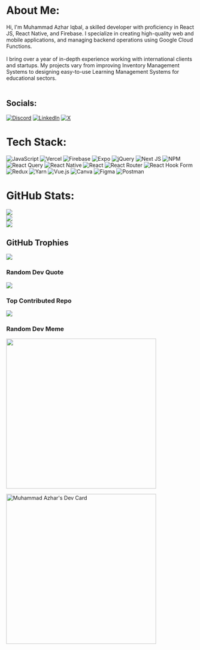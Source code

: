 # About Me:
Hi, I'm Muhammad Azhar Iqbal, a skilled developer with proficiency in React JS, React Native, and Firebase. I specialize in creating high-quality web and mobile applications, and managing backend operations using Google Cloud Functions.<br><br> I bring over a year of in-depth experience working with international clients and startups. My projects vary from improving Inventory Management Systems to designing easy-to-use Learning Management Systems for educational sectors.<br><br>


## Socials:
[![Discord](https://img.shields.io/badge/Discord-%237289DA.svg?logo=discord&logoColor=white)](https://discord.gg/muhammadazhar) [![LinkedIn](https://img.shields.io/badge/LinkedIn-%230077B5.svg?logo=linkedin&logoColor=white)](https://linkedin.com/in/muhammadazhariqbal) [![X](https://img.shields.io/badge/X-black.svg?logo=X&logoColor=white)](https://x.com/muhmmdazhr) 

# Tech Stack:
![JavaScript](https://img.shields.io/badge/javascript-%23323330.svg?style=for-the-badge&logo=javascript&logoColor=%23F7DF1E) ![Vercel](https://img.shields.io/badge/vercel-%23000000.svg?style=for-the-badge&logo=vercel&logoColor=white) ![Firebase](https://img.shields.io/badge/firebase-%23039BE5.svg?style=for-the-badge&logo=firebase) ![Expo](https://img.shields.io/badge/expo-1C1E24?style=for-the-badge&logo=expo&logoColor=#D04A37) ![jQuery](https://img.shields.io/badge/jquery-%230769AD.svg?style=for-the-badge&logo=jquery&logoColor=white) ![Next JS](https://img.shields.io/badge/Next-black?style=for-the-badge&logo=next.js&logoColor=white) ![NPM](https://img.shields.io/badge/NPM-%23CB3837.svg?style=for-the-badge&logo=npm&logoColor=white) ![React Query](https://img.shields.io/badge/-React%20Query-FF4154?style=for-the-badge&logo=react%20query&logoColor=white) ![React Native](https://img.shields.io/badge/react_native-%2320232a.svg?style=for-the-badge&logo=react&logoColor=%2361DAFB) ![React](https://img.shields.io/badge/react-%2320232a.svg?style=for-the-badge&logo=react&logoColor=%2361DAFB) ![React Router](https://img.shields.io/badge/React_Router-CA4245?style=for-the-badge&logo=react-router&logoColor=white) ![React Hook Form](https://img.shields.io/badge/React%20Hook%20Form-%23EC5990.svg?style=for-the-badge&logo=reacthookform&logoColor=white) ![Redux](https://img.shields.io/badge/redux-%23593d88.svg?style=for-the-badge&logo=redux&logoColor=white) ![Yarn](https://img.shields.io/badge/yarn-%232C8EBB.svg?style=for-the-badge&logo=yarn&logoColor=white) ![Vue.js](https://img.shields.io/badge/vue.js-%2335495e.svg?style=for-the-badge&logo=vuedotjs&logoColor=%234FC08D) ![Canva](https://img.shields.io/badge/Canva-%2300C4CC.svg?style=for-the-badge&logo=Canva&logoColor=white) ![Figma](https://img.shields.io/badge/figma-%23F24E1E.svg?style=for-the-badge&logo=figma&logoColor=white) ![Postman](https://img.shields.io/badge/Postman-FF6C37?style=for-the-badge&logo=postman&logoColor=white)
# GitHub Stats:
![](https://github-readme-stats.vercel.app/api?username=muhammadazhariqbal&theme=vue&hide_border=false&include_all_commits=true&count_private=true)<br/>
![](https://github-readme-streak-stats.herokuapp.com/?user=muhammadazhariqbal&theme=vue&hide_border=false)<br/>
![](https://github-readme-stats.vercel.app/api/top-langs/?username=muhammadazhariqbal&theme=vue&hide_border=false&include_all_commits=true&count_private=true&layout=compact)

## GitHub Trophies
![](https://github-profile-trophy.vercel.app/?username=muhammadazhariqbal&theme=flat&no-frame=false&no-bg=false&margin-w=4)

### Random Dev Quote
![](https://quotes-github-readme.vercel.app/api?type=horizontal&theme=merko)

### Top Contributed Repo
![](https://github-contributor-stats.vercel.app/api?username=muhammadazhariqbal&limit=5&theme=dark&combine_all_yearly_contributions=true)

### Random Dev Meme
<img src='https://randommeme-five.vercel.app/' style="height: 400px;"/>




<!-- Proudly created with GPRM ( https://gprm.itsvg.in ) -->
<a href="https://app.daily.dev/muhmmdazhar"><img src="https://api.daily.dev/devcards/e87e13e0f9f94052b244084230542432.png?r=d3g" width="400" alt="Muhammad Azhar's Dev Card"/></a>
